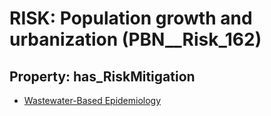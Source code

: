 # RISK: __Population growth and urbanization__ (PBN__Risk_162)

## Property: has_RiskMitigation

* [Wastewater-Based Epidemiology](PBN__RiskMitigation_202)

